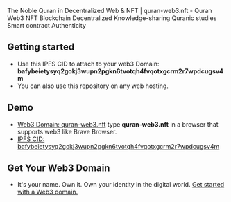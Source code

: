 The Noble Quran in Decentralized Web &amp; NFT | quran-web3.nft - Quran Web3 NFT Blockchain Decentralized Knowledge-sharing Quranic studies Smart contract Authenticity

## Getting started
*  Use this IPFS CID to attach to your web3 Domain: <b>bafybeietysyq2gokj3wupn2pgkn6tvotqh4fvqotxgcrm2r7wpdcugsv4m</b>
*  You can also use this repository on any web hosting.

## Demo
*  <a href="https://quran--web3-crypto.ipns.dweb.link/">Web3 Domain: quran-web3.nft</a> type <b>quran-web3.nft</b> in a browser that supports web3 like Brave Browser.
*  <a href="https://bafybeietysyq2gokj3wupn2pgkn6tvotqh4fvqotxgcrm2r7wpdcugsv4m.ipfs.dweb.link/">IPFS CID: bafybeietysyq2gokj3wupn2pgkn6tvotqh4fvqotxgcrm2r7wpdcugsv4m</a>

## Get Your Web3 Domain
*  It's your name. Own it. Own your identity in the digital world. <a href="https://unstoppabledomains.com/?ref=0292cd8075b549e">Get started with a Web3 domain.</a>
